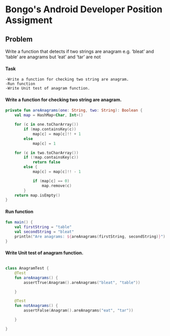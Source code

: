 # Bongo's Android Developer Position Assigment 
## Problem 
Write a function that detects if two strings are anagram e.g. ‘bleat’ and ‘table’ are
anagrams but ‘eat’ and ‘tar’ are not

#### Task
    -Write a function for checking two string are anagram.
    -Run function
    -Write Unit test of anagram function.

#### Write a function for checking two string are anagram.
~~~kotlin
private fun areAnagrams(one: String, two: String): Boolean {
    val map = HashMap<Char, Int>()

    for (c in one.toCharArray())
        if (map.containsKey(c))
            map[c] = map[c]!! + 1
        else
            map[c] = 1

    for (c in two.toCharArray())
        if (!map.containsKey(c))
            return false
        else {
            map[c] = map[c]!! - 1

            if (map[c] == 0)
                map.remove(c)
        }
    return map.isEmpty()
}
~~~~

#### Run function

~~~kotlin
fun main() {
    val firstString = "table"
    val secondString = "bleat"
    println("Are anagrams: ${areAnagrams(firstString, secondString)}")
}
~~~

#### Write Unit test of anagram function.
~~~kotlin

class AnagramTest {
    @Test
    fun areAnagrams() {
        assertTrue(Anagram().areAnagrams("bleat", "table"))

    }

    @Test
    fun notAnagrams() {
        assertFalse(Anagram().areAnagrams("eat", "tar"))

    }

}
~~~
